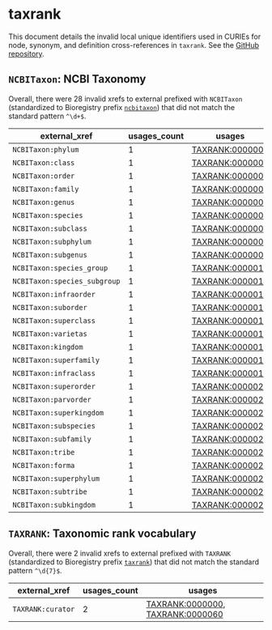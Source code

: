 # taxrank

This document details the invalid local unique identifiers used in CURIEs
for node, synonym, and definition cross-references in `taxrank`. See the [GitHub repository](https://github.com/phenoscape/taxrank).


## `NCBITaxon`: NCBI Taxonomy

Overall, there were 28 invalid
xrefs to external prefixed with `NCBITaxon` (standardized to Bioregistry
prefix [`ncbitaxon`](https://bioregistry.io/ncbitaxon)) that
did not match the standard pattern `^\d+$`.

| external_xref                |   usages_count | usages                                                            |
|------------------------------|----------------|-------------------------------------------------------------------|
| `NCBITaxon:phylum`           |              1 | [TAXRANK:0000001](http://purl.obolibrary.org/obo/TAXRANK_0000001) |
| `NCBITaxon:class`            |              1 | [TAXRANK:0000002](http://purl.obolibrary.org/obo/TAXRANK_0000002) |
| `NCBITaxon:order`            |              1 | [TAXRANK:0000003](http://purl.obolibrary.org/obo/TAXRANK_0000003) |
| `NCBITaxon:family`           |              1 | [TAXRANK:0000004](http://purl.obolibrary.org/obo/TAXRANK_0000004) |
| `NCBITaxon:genus`            |              1 | [TAXRANK:0000005](http://purl.obolibrary.org/obo/TAXRANK_0000005) |
| `NCBITaxon:species`          |              1 | [TAXRANK:0000006](http://purl.obolibrary.org/obo/TAXRANK_0000006) |
| `NCBITaxon:subclass`         |              1 | [TAXRANK:0000007](http://purl.obolibrary.org/obo/TAXRANK_0000007) |
| `NCBITaxon:subphylum`        |              1 | [TAXRANK:0000008](http://purl.obolibrary.org/obo/TAXRANK_0000008) |
| `NCBITaxon:subgenus`         |              1 | [TAXRANK:0000009](http://purl.obolibrary.org/obo/TAXRANK_0000009) |
| `NCBITaxon:species_group`    |              1 | [TAXRANK:0000010](http://purl.obolibrary.org/obo/TAXRANK_0000010) |
| `NCBITaxon:species_subgroup` |              1 | [TAXRANK:0000011](http://purl.obolibrary.org/obo/TAXRANK_0000011) |
| `NCBITaxon:infraorder`       |              1 | [TAXRANK:0000013](http://purl.obolibrary.org/obo/TAXRANK_0000013) |
| `NCBITaxon:suborder`         |              1 | [TAXRANK:0000014](http://purl.obolibrary.org/obo/TAXRANK_0000014) |
| `NCBITaxon:superclass`       |              1 | [TAXRANK:0000015](http://purl.obolibrary.org/obo/TAXRANK_0000015) |
| `NCBITaxon:varietas`         |              1 | [TAXRANK:0000016](http://purl.obolibrary.org/obo/TAXRANK_0000016) |
| `NCBITaxon:kingdom`          |              1 | [TAXRANK:0000017](http://purl.obolibrary.org/obo/TAXRANK_0000017) |
| `NCBITaxon:superfamily`      |              1 | [TAXRANK:0000018](http://purl.obolibrary.org/obo/TAXRANK_0000018) |
| `NCBITaxon:infraclass`       |              1 | [TAXRANK:0000019](http://purl.obolibrary.org/obo/TAXRANK_0000019) |
| `NCBITaxon:superorder`       |              1 | [TAXRANK:0000020](http://purl.obolibrary.org/obo/TAXRANK_0000020) |
| `NCBITaxon:parvorder`        |              1 | [TAXRANK:0000021](http://purl.obolibrary.org/obo/TAXRANK_0000021) |
| `NCBITaxon:superkingdom`     |              1 | [TAXRANK:0000022](http://purl.obolibrary.org/obo/TAXRANK_0000022) |
| `NCBITaxon:subspecies`       |              1 | [TAXRANK:0000023](http://purl.obolibrary.org/obo/TAXRANK_0000023) |
| `NCBITaxon:subfamily`        |              1 | [TAXRANK:0000024](http://purl.obolibrary.org/obo/TAXRANK_0000024) |
| `NCBITaxon:tribe`            |              1 | [TAXRANK:0000025](http://purl.obolibrary.org/obo/TAXRANK_0000025) |
| `NCBITaxon:forma`            |              1 | [TAXRANK:0000026](http://purl.obolibrary.org/obo/TAXRANK_0000026) |
| `NCBITaxon:superphylum`      |              1 | [TAXRANK:0000027](http://purl.obolibrary.org/obo/TAXRANK_0000027) |
| `NCBITaxon:subtribe`         |              1 | [TAXRANK:0000028](http://purl.obolibrary.org/obo/TAXRANK_0000028) |
| `NCBITaxon:subkingdom`       |              1 | [TAXRANK:0000029](http://purl.obolibrary.org/obo/TAXRANK_0000029) |

## `TAXRANK`: Taxonomic rank vocabulary

Overall, there were 2 invalid
xrefs to external prefixed with `TAXRANK` (standardized to Bioregistry
prefix [`taxrank`](https://bioregistry.io/taxrank)) that
did not match the standard pattern `^\d{7}$`.

| external_xref     |   usages_count | usages                                                                                                                               |
|-------------------|----------------|--------------------------------------------------------------------------------------------------------------------------------------|
| `TAXRANK:curator` |              2 | [TAXRANK:0000000](http://purl.obolibrary.org/obo/TAXRANK_0000000), [TAXRANK:0000060](http://purl.obolibrary.org/obo/TAXRANK_0000060) |

